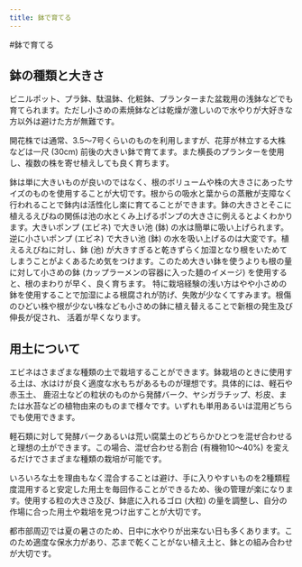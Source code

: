 ```yaml
---
title: 鉢で育てる
---
```

#鉢で育てる

## 鉢の種類と大きさ<a name="type_of_pots"></a>
ビニルポット、プラ鉢、駄温鉢、化粧鉢、プランターまた盆栽用の浅鉢などでも育てられます。ただし小さめの素焼鉢などは乾燥が激しいので水やりが大好きな方以外は避けた方が無難です。

開花株では通常、3.5～7号くらいのものを利用しますが、花芽が林立する大株などは一尺 (30cm) 前後の大きい鉢で育てます。また横長のプランターを使用し、複数の株を寄せ植えしても良く育ちます。

鉢は単に大きいものが良いのではなく、根のボリュームや株の大きさにあったサイズのものを使用することが大切です。根からの吸水と葉からの蒸散が支障なく行われることで鉢内は活性化し楽に育てることができます。鉢の大きさとそこに植えるえびねの関係は池の水とくみ上げるポンプの大きさに例えるとよくわかります。大きいポンプ (エビネ) で大きい池 (鉢) の水は簡単に吸い上げられます。逆に小さいポンプ (エビネ) で大きい池 (鉢) の水を吸い上げるのは大変です。植えるえびねに対し、鉢 (池) が大きすぎると乾きずらく加湿となり根をいためてしまうことがよくあるため気をつけます。このため大きい鉢を使うよりも根の量に対して小さめの鉢 (カップラーメンの容器に入った麺のイメージ) を使用すると、根のまわりが早く、良く育ちます。 特に栽培経験の浅い方はやや小さめの鉢を使用することで加湿による根腐されが防げ、失敗が少なくてすみます。根傷のひどい株や根が少ない株なども小さめの鉢に植え替えることで新根の発生及び伸長が促され、 活着が早くなります。

## 用土について<a name="about_soil"></a>
エビネはさまざまな種類の土で栽培することができます。鉢栽培のときに使用する土は、水はけが良く適度な水もちがあるものが理想です。具体的には、軽石や赤玉土、 鹿沼土などの粒状のものから発酵バーク、ヤシガラチップ、杉皮、または水苔などの植物由来のものまで様々です。いずれも単用あるいは混用どちらでも使用できます。

軽石類に対して発酵バークあるいは荒い腐葉土のどちらかひとつを混ぜ合わせると理想の土ができます。この場合、混ぜ合わせる割合 (有機物10～40%) を変えるだけでさまざまな種類の栽培が可能です。

いろいろな土を理由もなく混合することは避け、手に入りやすいものを2種類程度混用すると安定した用土を毎回作ることができるため、後の管理が楽になります。使用する粒の大きさ及び、鉢底に入れるゴロ (大粒) の量を調整し、自分の作場に合った用土や栽培を見つけ出すことが大切です。

都市部周辺では夏の暑さのため、日中に水やりが出来ない日も多くあります。このため適度な保水力があり、芯まで乾くことがない植え土と、鉢との組み合わせが大切です。
